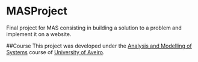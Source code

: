 # MASProject

Final project for MAS consisting in building a solution to a problem and implement it on a website.

##Course
This project was developed under the [Analysis and Modelling of Systems](https://www.ua.pt/en/uc/12315) course of [University of Aveiro](https://www.ua.pt/).
